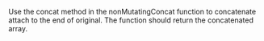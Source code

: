 Use the concat method in the nonMutatingConcat function to concatenate attach to the end of original. The function should return the concatenated array.
